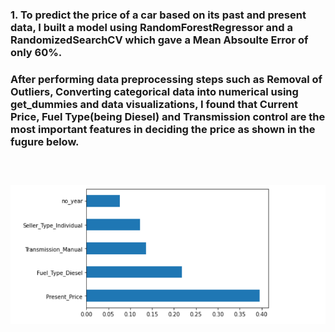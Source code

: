 <h3> 1. To predict the price of a car based on its past and present data, I built a model using RandomForestRegressor and a RandomizedSearchCV which gave a Mean Absoulte Error of only 60%. <h3>
<h3> After performing data preprocessing steps such as Removal of Outliers, Converting categorical data into numerical using get_dummies and data visualizations, I found that Current Price, Fuel Type(being Diesel) and Transmission control are the most important features in deciding the price as shown in the fugure below.<h3> <br>
 
  
 
![Features](Features.png)
